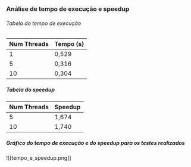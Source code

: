 

### Análise de tempo de execução e speedup

###### Tabela do tempo de execução

| Num Threads | Tempo (s) |
| ----------- | --------- |
| 1           | 0,529     |
| 5           | 0,316     |
| 10          | 0,304     |
##### Tabela do speedup

| Num Threads | Speedup |
| ----------- | ------- |
| 5           | 1,674   |
| 10          | 1,740   |
##### Gráfico do tempo de execução e do speedup para os testes realizados

![[tempo_e_speedup.png]]